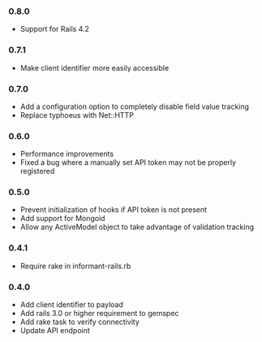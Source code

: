 ### 0.8.0 ###

* Support for Rails 4.2

### 0.7.1 ###

* Make client identifier more easily accessible

### 0.7.0 ###

* Add a configuration option to completely disable field value tracking
* Replace typhoeus with Net::HTTP

### 0.6.0 ###

* Performance improvements
* Fixed a bug where a manually set API token may not be properly registered

### 0.5.0 ###

* Prevent initialization of hooks if API token is not present
* Add support for Mongoid
* Allow any ActiveModel object to take advantage of validation tracking

### 0.4.1 ###

* Require rake in informant-rails.rb

### 0.4.0 ###

* Add client identifier to payload
* Add rails 3.0 or higher requirement to gemspec
* Add rake task to verify connectivity
* Update API endpoint
